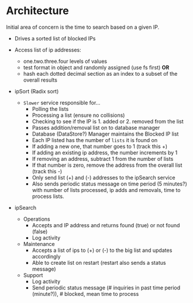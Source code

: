 # Architecture

Initial area of concern is the time to search based on a given IP.

- Drives a sorted list of blocked IPs

- Access list of ip addresses:
  - one.two.three.four levels of values
  - test format in object and randomly assigned (use fs first)
    __OR__
  - hash each dotted decimal section as an index to a subset of the overall results

- ipSort (Radix sort)
  - `Slower` service responsible for...
    - Polling the lists
    - Processing a list (ensure no collisions)
    - Checking to see if the IP is 1. added or 2. removed from the list
    - Passes addition/removal list on to database manager
    - Database (DataStore?) Manager maintains the Blocked IP list
    - Each IP listed has the number of `lists` it is found on
    - If adding a new one, that number goes to 1 (track this +)
    - If adding an existing ip address, the number increments by 1
    - If removing an address, subtract 1 from the number of lists
    - If that number is zero, remove the address from the overall list (track this -)
    - Only send list (+) and (-) addresses to the ipSearch service
    - Also sends periodic status message on time period (5 minutes?) with number of lists processed, ip adds and removals, time to process lists.

- ipSearch
  - Operations
    - Accepts and IP address and returns found (true) or not found (false)
    - Log activity
  - Maintenance
    - Accepts a list of ips to (+) or (-) to the big list and updates accordingly
    - Able to create list on restart (restart also sends a status message)
  - Support
    - Log activity
    - Send periodic status message (# inquiries in past time period (minute?)), # blocked, mean time to process